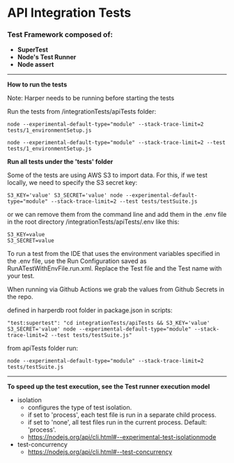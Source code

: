 # API Integration Tests
### Test Framework composed of: 
* **SuperTest**
* **Node's Test Runner**
* **Node assert**

***

**How to run the tests**

Note: Harper needs to be running before starting the tests

Run the tests from /integrationTests/apiTests folder:

```
node --experimental-default-type="module" --stack-trace-limit=2 tests/1_environmentSetup.js
```
```
node --experimental-default-type="module" --stack-trace-limit=2 --test tests/1_environmentSetup.js
```

**Run all tests under the 'tests' folder**

Some of the tests are using AWS S3 to import data. For this, if we test locally, we need to specify the S3 secret key:

```S3_KEY='value' S3_SECRET='value' node --experimental-default-type="module" --stack-trace-limit=2 --test tests/testSuite.js```

or we can remove them from the command line and add them in the .env file in the root directory /integrationTests/apiTests/.env like this:
```
S3_KEY=value
S3_SECRET=value
```

To run a test from the IDE that uses the environment variables specified in the .env file, use the Run Configuration saved as RunATestWithEnvFile.run.xml.
Replace the Test file and the Test name with your test.  

When running via Github Actions we grab the values from Github Secrets in the repo.

defined in harperdb root folder in package.json in scripts:
```
"test:supertest": "cd integrationTests/apiTests && S3_KEY='value' S3_SECRET='value' node --experimental-default-type="module" --stack-trace-limit=2 --test tests/testSuite.js"
```
from apiTests folder run:
```
node --experimental-default-type="module" --stack-trace-limit=2 tests/testSuite.js
```

***

**To speed up the test execution, see the Test runner execution model** 
* isolation
  * configures the type of test isolation. 
  * if set to 'process', each test file is run in a separate child process. 
  * if set to 'none', all test files run in the current process. Default: 'process'.
  * https://nodejs.org/api/cli.html#--experimental-test-isolationmode
* test-concurrency
  * https://nodejs.org/api/cli.html#--test-concurrency
